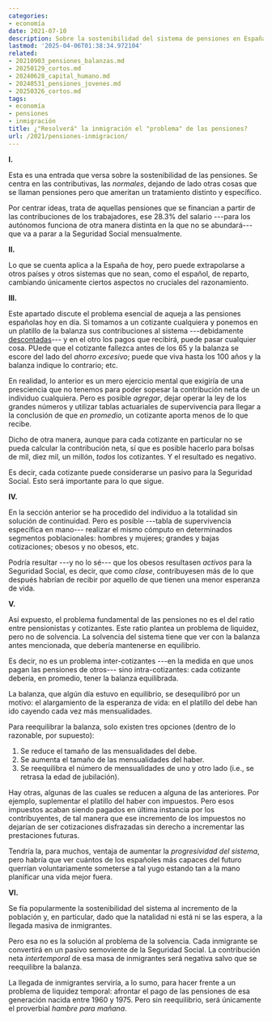 ```yaml
---
categories:
- economía
date: 2021-07-10
description: Sobre la sostenibilidad del sistema de pensiones en España
lastmod: '2025-04-06T01:38:34.972104'
related:
- 20210903_pensiones_balanzas.md
- 20250129_cortos.md
- 20240628_capital_humano.md
- 20240531_pensiones_jovenes.md
- 20250326_cortos.md
tags:
- economía
- pensiones
- inmigración
title: ¿"Resolverá" la inmigración el "problema" de las pensiones?
url: /2021/pensiones-inmigracion/
---
```


**I.**

Esta es una entrada que versa sobre la sostenibilidad de las pensiones. Se centra en las contributivas, las _normales_, dejando de lado otras cosas que se llaman pensiones pero que ameritan un tratamiento distinto y específico.

Por centrar ideas, trata de aquellas pensiones que se financian a partir de las contribuciones de los trabajadores, ese 28.3% del salario ---para los autónomos funciona de otra manera distinta en la que no se abundará--- que va a parar a la Seguridad Social mensualmente.

**II.**

Lo que se cuenta aplica a la España de hoy, pero puede extrapolarse a otros países y otros sistemas que no sean, como el español, de reparto, cambiando únicamente ciertos aspectos no cruciales del razonamiento.

**III.**

Este apartado discute el problema esencial de aqueja a las pensiones españolas hoy en día. Si tomamos a un cotizante cualquiera y ponemos en un platillo de la balanza sus contribuciones al sistema ---debidamente [descontadas](https://es.wikipedia.org/wiki/Valor_actual_neto)--- y en el otro los pagos que recibirá, puede pasar cualquier cosa. PUede que el cotizante fallezca antes de los 65 y la balanza se escore del lado del _ahorro excesivo_; puede que viva hasta los 100 años y la balanza indique lo contrario; etc.

En realidad, lo anterior es un mero ejercicio mental que exigiría de una presciencia que no tenemos para poder sopesar la contribución neta de un individuo cualquiera. Pero es posible _agregar_, dejar operar la ley de los grandes números y utilizar tablas actuariales de supervivencia para llegar a la conclusión de que _en promedio_, un cotizante aporta menos de lo que recibe.

Dicho de otra manera, aunque para cada cotizante en particular no se pueda calcular la contribución neta, sí que es posible hacerlo para bolsas de mil, diez mil, un millón, _todos_ los cotizantes. Y el resultado es negativo.

Es decir, cada cotizante puede considerarse un pasivo para la Seguridad Social. Esto será importante para lo que sigue.

**IV.**

En la sección anterior se ha procedido del individuo a la totalidad sin solución de continuidad. Pero es posible ---tabla de supervivencia específica en mano--- realizar el mismo cómputo en determinados segmentos poblacionales: hombres y mujeres; grandes y bajas cotizaciones; obesos y no obesos, etc.

Podría resultar ---y no lo sé--- que los obesos resultasen _activos_ para la Seguridad Social, es decir, que como _clase_, contribuyesen más de lo que después habrían de recibir por aquello de que tienen una menor esperanza de vida.

**V.**

Así expuesto, el problema fundamental de las pensiones no es el del ratio entre pensionistas y cotizantes. Este ratio plantea un problema de liquidez, pero no de solvencia. La solvencia del sistema tiene que ver con la balanza antes mencionada, que debería mantenerse en equilibrio.

Es decir, no es un problema inter-cotizantes ---en la medida en que unos pagan las pensiones de otros--- sino intra-cotizantes: cada cotizante debería, en promedio, tener la balanza equilibrada.

La balanza, que algún día estuvo en equilibrio, se desequilibró por un motivo: el alargamiento de la esperanza de vida: en el platillo del debe han ido cayendo cada vez más mensualidades.

Para reequilibrar la balanza, solo existen tres opciones (dentro de lo razonable, por supuesto):

1. Se reduce el tamaño de las mensualidades del debe.
2. Se aumenta el tamaño de las mensualidades del haber.
3. Se reequilibra el número de mensualidades de uno y otro lado (i.e., se retrasa la edad de jubilación).

Hay otras, algunas de las cuales se reducen a alguna de las anteriores. Por ejemplo, suplementar el platillo del haber con impuestos. Pero esos impuestos acaban siendo pagados en última instancia por los contribuyentes, de tal manera que ese incremento de los impuestos no dejarían de ser cotizaciones disfrazadas sin derecho a incrementar las prestaciones futuras.

Tendría la, para muchos, ventaja de aumentar la _progresividad del sistema_, pero habría que ver cuántos de los españoles más capaces del futuro querrían voluntariamente someterse a tal yugo estando tan a la mano planificar una vida mejor fuera.

**VI.**

Se fía popularmente la sostenibilidad del sistema al incremento de la población y, en particular, dado que la natalidad ni está ni se las espera, a la llegada masiva de inmigrantes.

Pero esa no es la solución al problema de la solvencia. Cada inmigrante se convertirá en un pasivo semoviente de la Seguridad Social. La contribución neta _intertemporal_ de esa masa de inmigrantes será negativa salvo que se reequilibre la balanza.

La llegada de inmigrantes serviría, a lo sumo, para hacer frente a un problema de liquidez temporal: afrontar el pago de las pensiones de esa generación nacida entre 1960 y 1975. Pero sin reequilibrio, será únicamente el proverbial _hambre para mañana_.
